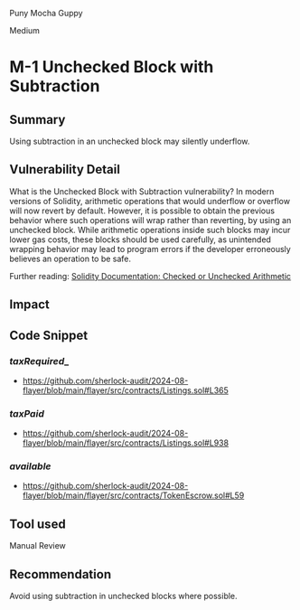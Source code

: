 Puny Mocha Guppy

Medium

# M-1 Unchecked Block with Subtraction

## Summary

Using subtraction in an unchecked block may silently underflow.

## Vulnerability Detail

What is the Unchecked Block with Subtraction vulnerability?
In modern versions of Solidity, arithmetic operations that would underflow or overflow will now revert by default. However, it is possible to obtain the previous behavior where such operations will wrap rather than reverting, by using an unchecked block. While arithmetic operations inside such blocks may incur lower gas costs, these blocks should be used carefully, as unintended wrapping behavior may lead to program errors if the developer erroneously believes an operation to be safe.

Further reading: [Solidity Documentation: Checked or Unchecked Arithmetic](https://solidity-docs-dev.readthedocs.io/en/latest/control-structures.html#checked-or-unchecked-arithmetic)

## Impact

## Code Snippet

###  **_taxRequired__** 
- https://github.com/sherlock-audit/2024-08-flayer/blob/main/flayer/src/contracts/Listings.sol#L365

### **_taxPaid_** 
- https://github.com/sherlock-audit/2024-08-flayer/blob/main/flayer/src/contracts/Listings.sol#L938

### **_available_** 
- https://github.com/sherlock-audit/2024-08-flayer/blob/main/flayer/src/contracts/TokenEscrow.sol#L59


## Tool used

Manual Review

## Recommendation


Avoid using subtraction in unchecked blocks where possible.